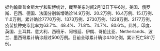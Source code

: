 据约翰霍普金斯大学和彭博统计，截至美东时间2月12日下午6时，美国、俄罗斯、巴西、德国、法国分别新增确诊14.9万例、20.2万例、16.4万例、15.1万例、11.0万例，累计确诊7770万例、1373万例、2730万例、1228万例、2177万例，疫苗接种完毕比率为63.7%、48.4%、71.8%、74.7%、80.6%。此外，印度、英国、土耳其、意大利、西班牙、阿根廷、伊朗、哥伦比亚、Netherlands、波兰、墨西哥累计确诊超过500万例。目前全球累计确诊4.10亿例，累计死亡581万例。